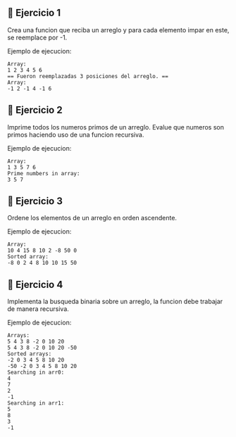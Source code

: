 
## 🍓 **Ejercicio 1**

Crea una funcion que reciba un arreglo y para cada elemento impar en este, se reemplace por -1.

Ejemplo de ejecucion:

```
Array:
1 2 3 4 5 6 
== Fueron reemplazadas 3 posiciones del arreglo. ==
Array:
-1 2 -1 4 -1 6 
```

## 🍓 **Ejercicio 2**

Imprime todos los numeros primos de un arreglo. Evalue que numeros son primos haciendo uso de una funcion recursiva.

Ejemplo de ejecucion:

```
Array:
1 3 5 7 6 
Prime numbers in array:
3 5 7 
```

## 🍓 **Ejercicio 3**

Ordene los elementos de un arreglo en orden ascendente.

Ejemplo de ejecucion:

```
Array:
10 4 15 8 10 2 -8 50 0 
Sorted array:
-8 0 2 4 8 10 10 15 50 
```

## 🍓 **Ejercicio 4**

Implementa la busqueda binaria sobre un arreglo, la funcion debe trabajar de manera recursiva.

Ejemplo de ejecucion:

```
Arrays: 
5 4 3 8 -2 0 10 20 
5 4 3 8 -2 0 10 20 -50 
Sorted arrays: 
-2 0 3 4 5 8 10 20 
-50 -2 0 3 4 5 8 10 20 
Searching in arr0:
4
7
2
-1
Searching in arr1:
5
8
3
-1
```

